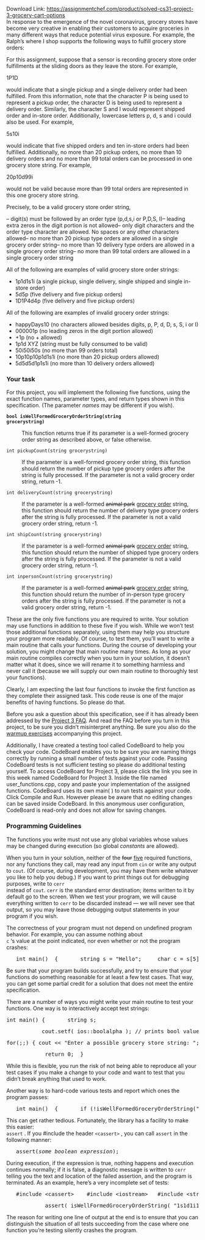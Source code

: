Download Link: https://assignmentchef.com/product/solved-cs31-project-3-grocery-cart-options
<br>
<span class="">In response to the emergence of the novel coronavirus, grocery stores have become very creative in enabling their customers to acquire groceries in many different ways that reduce potential virus exposure.  For example, the Ralph’s where I shop supports the following ways to fulfill grocery store orders:</span>







For this assignment, suppose that a sensor is recording grocery store order fulfillments at the sliding doors as they leave the store.  For example,

<span class="">    1P1D</span>

<span class="">would indicate that a single pickup and a single delivery order had been fulfilled.  From this information, note that the character P is being used to represent a pickup order, the character D is being used to represent a delivery order.  Similarly, the character S and I would represent shipped order and in-store order.  Additionally, lowercase letters p, d, s and i could also be used.  For example,</span>

<span class="">    5s10i</span>

<span class="">would indicate that five shipped orders and ten in-store orders had been fulfilled.  Additionally, no more than 20 pickup orders, no more than 10 delivery orders and no more than 99 total orders can be processed in one grocery store string.  For example,</span>

<span class="">    20p10d99i</span>

<span class="">would not be valid because more than 99 total orders are represented in this one grocery store string.</span>




<span class="">Precisely, to be a valid grocery store order string, </span>

<span class="">– digit(s) must be followed by an order type (p,d,s,i or P,D,S, I)</span><span class="">– leading extra zeros in the digit portion is not allowed</span>– only digit characters and the order type character are allowed.  No spaces or any other characters allowed– no more than 20 pickup type orders are allowed in a single grocery order string– no more than 10 delivery type orders are allowed in a single grocery order string– no more than 99 total orders are allowed in a single grocery order string

All of the following are examples of valid grocery store order strings:




<ul>

 <li><span class="">1p1d1s1i                            (a single pickup, single delivery, single shipped and single in-store order)</span></li>

 <li><span class="">5d5p                                 (five delivery and five pickup orders)</span></li>

 <li><span class="">1D1P4d4p                        (five delivery and five pickup orders)</span></li>

</ul>




<span class="">All of the following are examples of invalid grocery order strings:</span>




<ul>

 <li><span class="">happyDays10                        (no characters allowed besides digits, p, P, d, D, s, S, i or I)</span></li>

 <li><span class="">000001p                                (no leading zeros in the digit portion allowed)</span></li>

 <li><span class="">+1p                                          (no + allowed)</span></li>

 <li><span class="">1p1d   XYZ                             (string must be fully consumed to be valid)</span></li>

 <li><span class="">50i50i50s                              (no more than 99 orders total)</span></li>

 <li><span class="">10p10p10p1d1s1i                  (no more than 20 pickup orders allowed)</span></li>

 <li><span class="">5d5d5d1p1s1i                     (no more than 10 delivery orders allowed)</span></li>

</ul>




<h3><b><span class="">Your task</span></b></h3>




<span class="">For this project, you will implement the following five functions, using the exact function names, parameter types, and return types shown in this specification. (The parameter </span><span class=""><i>names</i> may be different if you wish).</span>

<b><code>bool isWellFormedGroceryOrderString(string grocerystring)</code></b>

<dl>

 <dd>

  <span class="">This function returns </span><span class="">true</span><span class=""> if its parameter is a well-formed grocery order string as described above, or  </span><span class="">false</span><span class=""> otherwise.</span>

 </dd>

 <dt>

  <code>int pickupCount(string grocerystring)</code>

 </dt>

 <dd>

  <span class="">If the parameter is a well-formed grocery order string, this function should return the number of pickup type grocery orders after the string is fully processed.  If the parameter is not a valid grocery order string, return -1</span><span class="">. </span>

 </dd>

 <dd>




 </dd>

 <dt>

  <code>int deliveryCount(string grocerystring)</code>

 </dt>

 <dd>

  <span class="">If the parameter is a well-formed <del>animal park</del> <u>grocery order</u> string, this function should return the number of delivery type grocery orders after the string is fully processed.  If the parameter is not a valid grocery order string, return </span><span class="">-1</span>.

 </dd>

 <dd>




 </dd>

 <dt>

  <code>int shipCount(string grocerystring)</code>

 </dt>

 <dd>

  <span class="">If the parameter is a well-formed <del>animal park</del> <u>grocery order</u> string, this function should return the number of shipped type grocery orders after the string is fully processed.  If the parameter is not a valid grocery order string, return</span> <span class="">-1</span>.

 </dd>

 <dd>




 </dd>

 <dt>

  <code>int inpersonCount(string grocerystring)</code>

 </dt>

 <dd>

  <span class="">If the parameter is a well-formed <del>animal park</del> <u>grocery order</u> string, this function should return the number of in-person type grocery orders after the string is fully processed.  If the parameter is not a valid grocery order string, return</span><span class=""> </span><span class="">-1</span><span class="">. </span>

 </dd>

</dl>




<dl>

 <dd>




 </dd>

 <dt>

  <span class="">These are the only five functions you are required to write. </span><span class="">Your solution may use functions in addition to these five if you wish. While we won’t test those additional functions separately, using them may help you structure your program more readably. Of course, to test them, you’ll want to write a main routine that calls your functions. During the course of developing your solution, you might change that main routine many times. As long as your main routine compiles correctly when you turn in your solution, it doesn’t matter what it does, since we will rename it to something harmless and never call it (because we will supply our own main routine to thoroughly test your functions).</span>

 </dt>

 <dt>

  <span class=""> </span>

 </dt>

 <dt>

  <span class="">Clearly, I am expecting the last four functions to invoke the first function as they complete their assigned task.  This code reuse is one of the major benefits of having functions.  So please do that.</span>

 </dt>

 <dt>

  <span class=""> </span>

 </dt>

 <dt>

  <span class="">Before you ask a question about this specification, see if it has already been addressed by the <a href="https://ccle.ucla.edu/mod/page/view.php?id=2992672">Project 3 FAQ</a>. And read the FAQ before you turn in this project, to be sure you didn’t misinterpret anything.  Be sure you also do the <a href="https://ccle.ucla.edu/mod/page/view.php?id=2992668">warmup exercises</a> accompanying this project.</span>

 </dt>

 <dt>

  <span class=""> </span>

 </dt>

 <dt>

  <span class="">Additionally, I have created a testing tool called CodeBoard to help you check your code.  CodeBoard enables you to be sure you are naming things correctly by running a small number of tests against your code.  Passing CodeBoard tests is not sufficient testing so please do additional testing yourself.  To access CodeBoard for Project 3, please click the link you see in this week named CodeBoard for Project 3.  Inside the file named user_functions.cpp, copy and paste your implementation of the assigned functions.  CodeBoard uses its own main( ) to run tests against your code.  Click Compile and Run.  However please be aware that no editing changes can be saved inside CodeBoard.  In this anonymous user configuration, CodeBoard is read-only and does not allow for saving changes.</span>

 </dt>

</dl>

<h3><b><span class="">Programming Guidelines</span></b></h3>

<span class="">The functions you write must not use any global variables whose values may be changed during execution (so global </span><em><span class="">constants </span></em><span class=""> are allowed).</span>

<span class="">When you turn in your solution, neither of the <del>four</del> <u>five</u> required functions, nor any functions they call, may read any input from </span><code><span class="">cin</span></code> <span class=""> or write any output to  </span><code><span class="">cout</span></code><span class="">. (Of course, during development, you may have them write whatever you like to help you debug.) If you want to print things out for debugging purposes, write to </span><code><span class="">cerr</span><span class=""> </span></code><span class=""> instead of </span><code><span class="">cout</span></code><span class="">. </span><code><span class="">cerr</span></code> <span class=""> is the standard error destination; items written to it by default go to the screen. When we test your program, we will cause everything written to </span><code><span class="">cerr</span></code> <span class=""> to be discarded instead — we will never see that output, so you may leave those debugging output statements in your program if you wish.</span>

<span class="">The correctness of your program must not depend on undefined program behavior. For example, you can assume nothing about </span><code><span class=""> </span><span class="">c</span></code><span class=""> </span><span class="">‘s value at the point indicated, nor even whether or not the program crashes:</span>

<pre>	int main()	{	    string s = "Hello";	    char c = s[5];   // c's value is undefined	    …</pre>

<span class="">Be sure that your program builds successfully, and try to ensure that your functions do something reasonable for at least a few test cases. That way, you can get some partial credit for a solution that does not meet the entire specification.</span>

<span class="">There are a number of ways you might write your main routine to test your functions. One way is to interactively accept test strings:</span>

<pre>int main()	{	    string s;</pre>

<pre>           cout.setf( ios::boolalpha ); // prints bool values as "true" or "false"</pre>

<pre>for(;;) { cout &lt;&lt; "Enter a possible grocery store string: "; getline(cin, s); if (s == "quit") break; cout &lt;&lt; "isWellFormedGroceryOrderString returns ";  cout &lt;&lt; isWellFormedGroceryOrderString(s) &lt;&lt; endl; cout &lt;&lt; "pickupCount(s) returns "; cout &lt;&lt; pickupCount(s) &lt;&lt; endl; cout &lt;&lt; "deliveryCount(s) returns "; cout &lt;&lt; deliveryCount(s) &lt;&lt; endl; cout &lt;&lt; "shipCount(s) returns "; cout &lt;&lt; shipCount(s) &lt;&lt; endl;  cout &lt;&lt; "inpersonCount(s) returns "; cout &lt;&lt; inpersonCount(s) &lt;&lt; endl;  }</pre>

<pre>            return 0;	}</pre>

<span class="">While this is flexible, you run the risk of not being able to reproduce all your test cases if you make a change to your code and want to test that you didn’t break anything that used to work.</span>

<span class="">Another way is to hard-code various tests and report which ones the program passes:</span>

<pre>	int main()	{	    if (!isWellFormedGroceryOrderString(""))		cout &lt;&lt; "Passed test 1: !isValidGroceryOrderString("")" &lt;&lt; endl;	    if (!isWellFormedGroceryOrderString("   "))		cout &lt;&lt; "Passed test 2: !isWellFormedGroceryOrderString("   ")" &lt;&lt; endl;	    …</pre>

<span class="">This can get rather tedious. Fortunately, the library has a facility to make this easier: </span><code><span class=""> </span><span class="">assert</span></code><span class=""> </span><span class="">. If you #include the header </span><code><span class="">&lt;cassert&gt;</span></code> <span class="">, you can call </span><code><span class="">assert</span></code><span class=""> </span><span class=""> in the following manner:</span>

<pre>	assert(<em>some boolean expression</em>);</pre>

<span class="">During execution, if the expression is true, nothing happens and execution continues normally; if it is false, a diagnostic message is written to </span><code><span class="">cerr</span></code><span class=""> telling you the text and location of the failed assertion, and the program is terminated. As an example, here’s a very incomplete set of tests:</span>

<pre>	#include &lt;cassert&gt;	#include &lt;iostream&gt;	#include &lt;string&gt;	using namespace std;	…	int main()	{	    assert( isWelLFormedGroceryOrderString("") == false );	    assert( isWellFormedGroceryOrderString("    ") == false );            assert( shipCount( "    " ) == -1 );            assert( deliveryCount( "      " ) == -1 );            assert( inpersonCount( "      " ) == -1 );            assert( pickupCount( "       " ) == -1 );</pre>

<pre>            assert( isWellFormedGroceryOrderString( "1s1d1i1p1S1D1I1P" ) == true );            assert( shipCount( "1s1d1i1p1S1D1I1P" ) == 2 );            assert( deliveryCount( "1s1d1i1p1S1D1I1P" ) == 2 );            assert( inpersonCount( "1s1d1i1p1S1D1I1P" ) == 2 );            assert( pickupCount( "1s1d1i1p1S1D1I1P" ) == 2 );	    …	    cerr &lt;&lt; "All tests succeeded" &lt;&lt; endl;            return 0;	}</pre>

<span class="">The reason for writing one line of output at the end is to ensure that you can distinguish the situation of all tests succeeding from the case where one function you’re testing silently crashes the program.</span>